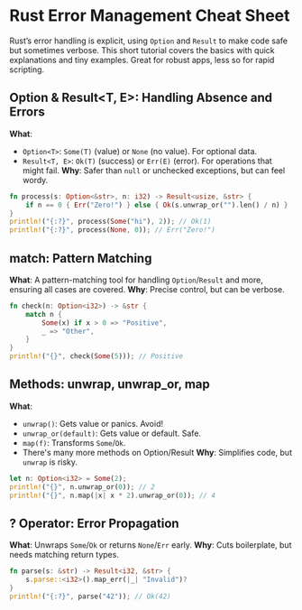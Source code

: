 # Rust Error Management Cheat Sheet

Rust’s error handling is explicit, using `Option` and `Result` to make code safe but sometimes verbose. This short tutorial covers the basics with quick explanations and tiny examples. Great for robust apps, less so for rapid scripting.

## Option<T> & Result<T, E>: Handling Absence and Errors

**What**: 
- `Option<T>`: `Some(T)` (value) or `None` (no value). For optional data.
- `Result<T, E>`: `Ok(T)` (success) or `Err(E)` (error). For operations that might fail.
**Why**: Safer than `null` or unchecked exceptions, but can feel wordy.

```rust
fn process(s: Option<&str>, n: i32) -> Result<usize, &str> {
    if n == 0 { Err("Zero!") } else { Ok(s.unwrap_or("").len() / n) }
}
println!("{:?}", process(Some("hi"), 2)); // Ok(1)
println!("{:?}", process(None, 0)); // Err("Zero!")
```

## match: Pattern Matching

**What**: A pattern-matching tool for handling `Option`/`Result` and more, ensuring all cases are covered.
**Why**: Precise control, but can be verbose.

```rust
fn check(n: Option<i32>) -> &str {
    match n {
        Some(x) if x > 0 => "Positive",
        _ => "Other",
    }
}
println!("{}", check(Some(5))); // Positive
```

## Methods: unwrap, unwrap_or, map

**What**: 
- `unwrap()`: Gets value or panics. Avoid!
- `unwrap_or(default)`: Gets value or default. Safe.
- `map(f)`: Transforms `Some`/`Ok`.
- There's many more methods on Option/Result
**Why**: Simplifies code, but `unwrap` is risky.

```rust
let n: Option<i32> = Some(2);
println!("{}", n.unwrap_or(0)); // 2
println!("{}", n.map(|x| x * 2).unwrap_or(0)); // 4
```

## ? Operator: Error Propagation

**What**: Unwraps `Some`/`Ok` or returns `None`/`Err` early.
**Why**: Cuts boilerplate, but needs matching return types.

```rust
fn parse(s: &str) -> Result<i32, &str> {
    s.parse::<i32>().map_err(|_| "Invalid")?
}
println!("{:?}", parse("42")); // Ok(42)
```
